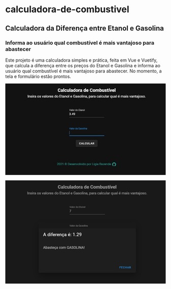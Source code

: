 # calculadora-de-combustivel
## Calculadora da Diferença entre Etanol e Gasolina
### Informa ao usuário qual combustível é mais vantajoso para abastecer

Este projeto é uma calculadora simples e prática, feita em Vue e Vuetify, que calcula a diferença entre os preços do Etanol e Gasolina e informa ao usuário qual combustível é mais vantajoso para abastecer.
No momento, a tela e formulário estão prontos.

![screenshot da tela do cálculo da calculadora](https://github.com/LiRezende/calculadora-de-combustivel/blob/main/calculadora-de-combustivel-calculo.jpg)

![screenshot da tela de resultado da calculadora](https://github.com/LiRezende/calculadora-de-combustivel/blob/main/calculadora-de-combustivel-resultado.jpg)

